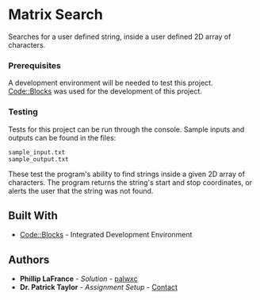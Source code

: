 # Matrix Search

Searches for a user defined string, inside a user defined 2D array of characters.

### Prerequisites

A development environment will be needed to test this project. [Code::Blocks](http://www.codeblocks.org/) was used for the development of this project.

### Testing

Tests for this project can be run through the console. Sample inputs and outputs can be found in the files:

```
sample_input.txt
sample_output.txt
```

These test the program's ability to find strings inside a given 2D array of characters. The program returns the string's start and stop coordinates, or alerts the user that the string was not found.

## Built With

* [Code::Blocks](http://www.codeblocks.org/) - Integrated Development Environment

## Authors

* **Phillip LaFrance** - *Solution* - [palwxc](https://github.com/palwxc)
* **Dr. Patrick Taylor** - *Assignment Setup* - [Contact](https://taylor.git-pages.mst.edu/index_files/ContactPublicKey.html)

